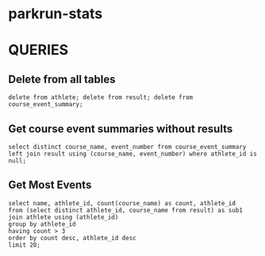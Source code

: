 # parkrun-stats

# QUERIES

## Delete from all tables

```
delete from athlete; delete from result; delete from course_event_summary;
```

## Get course event summaries without results

```
select distinct course_name, event_number from course_event_summary left join result using (course_name, event_number) where athlete_id is null;
```

## Get Most Events

```
select name, athlete_id, count(course_name) as count, athlete_id
from (select distinct athlete_id, course_name from result) as sub1
join athlete using (athlete_id)
group by athlete_id
having count > 3
order by count desc, athlete_id desc 
limit 20;
```